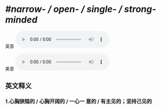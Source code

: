 # ***\#narrow- / open- / single- / strong-minded*** 
英音
<audio src="./media/narrow-minded,open-minded, single-minded,strong-minded1_AAC.aac" controls="controls"></audio>

美音
<audio src="./media/narrow-minded,open-minded,single-minded,strong-minded2_AAC.aac" controls="controls"></audio>



  

英文释义
---
### 1.**心胸狭隘的 / 心胸开阔的 / 一心一 意的 / 有主见的；坚持己见的**  


